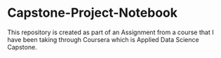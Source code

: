 # Capstone-Project-Notebook
This repository is created as part of an Assignment from a course that I have been taking through Coursera which is Applied Data Science Capstone.
